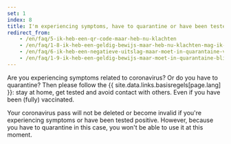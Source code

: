 ```yaml
---
set: 1
index: 8
title: I'm experiencing symptoms, have to quarantine or have been tested positive. What should I do? And what happens to my coronavirus pass?
redirect_from: 
    - /en/faq/5-ik-heb-een-qr-code-maar-heb-nu-klachten
    - /en/faq/1-8-ik-heb-een-geldig-bewijs-maar-heb-nu-klachten-mag-ik-alsnog-naar-binnen
    - /en/faq/6-ik-heb-een-negatieve-uitslag-maar-moet-in-quarantaine-van-ggd
    - /en/faq/1-9-ik-heb-een-geldig-bewijs-maar-moet-in-quarantaine-blijven-van-de-ggd
---
```

Are you experiencing symptoms related to coronavirus? Or do you have to quarantine? Then please follow the {{ site.data.links.basisregels[page.lang] }}: stay at home, get tested and avoid contact with others. Even if you have been (fully) vaccinated.

Your coronavirus pass will not be deleted or become invalid if you're experiencing symptoms or have been tested positive. However, because you have to quarantine in this case, you won't be able to use it at this moment.
